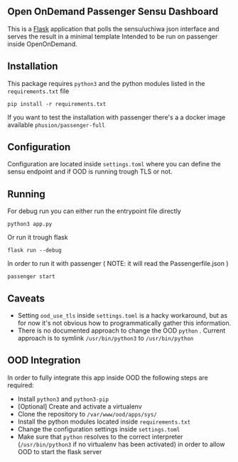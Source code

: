 ## Open OnDemand Passenger Sensu Dashboard

This is a [Flask](http://flask.pocoo.org/) application that polls the sensu/uchiwa json interface and serves the result in a minimal template
Intended to be run on passenger inside OpenOnDemand.

## Installation
This package requires `python3` and the python modules listed in the `requirements.txt` file
```
pip install -r requirements.txt
```
If you want to test the installation with passenger there's a a docker image available `phusion/passenger-full`

## Configuration
Configuration are located inside `settings.toml` where you can define the sensu endpoint and if OOD is running trough TLS or not. 

## Running
For debug run you can either run the entrypoint file directly
```
python3 app.py
```
Or run it trough flask
```
flask run --debug
```
In order to run it with passenger ( NOTE: it will read the Passengerfile.json )
```
passenger start
```
## Caveats
- Setting `ood_use_tls` inside `settings.toml` is a hacky workaround, but as for now it's not obvious how to programmatically gather this information.
- There is no documented approach to change the OOD `python` . Current approach is to symlink `/usr/bin/python3` to `/usr/bin/python`

## OOD Integration
In order to fully integrate this app inside OOD the following steps are required:
- Install `python3` and `python3-pip`
- [Optional] Create and activate a virtualenv
- Clone the repository to `/var/www/ood/apps/sys/`
- Install the python modules located inside `requirements.txt`
- Change the configuration settings inside `settings.toml`
- Make sure that `python` resolves to the correct interpreter (`/usr/bin/python3` if no virtualenv has been activated) in order to allow OOD to start the flask server
